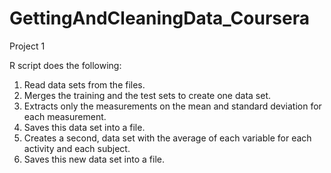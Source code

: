 GettingAndCleaningData_Coursera
===============================

Project 1

R script does the following: 
   1. Read data sets from the files.
   2. Merges the training and the test sets to create one data set.
   3. Extracts only the measurements on the mean and standard deviation for each measurement. 
   4. Saves this data set into a file.
   5. Creates a second, data set with the average of each variable for each activity and each subject.
   6. Saves this new data set into a file.
 

